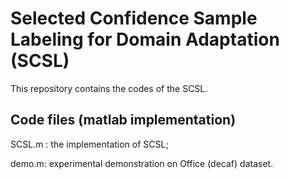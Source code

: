# Selected Confidence Sample Labeling for Domain Adaptation (SCSL)

This repository contains the codes of the  SCSL.

## Code files (matlab implementation)

SCSL.m : the implementation of SCSL;

demo.m: experimental demonstration on Office (decaf) dataset.